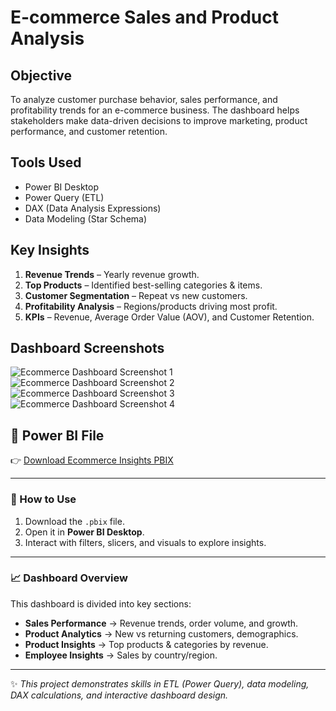 #  E-commerce Sales and Product Analysis 

##  Objective
To analyze customer purchase behavior, sales performance, and profitability trends for an e-commerce business. The dashboard helps stakeholders make data-driven decisions to improve marketing, product performance, and customer retention.

##  Tools Used
- Power BI Desktop
- Power Query (ETL)
- DAX (Data Analysis Expressions)
- Data Modeling (Star Schema)

##  Key Insights
1. **Revenue Trends** – Yearly revenue growth.
2. **Top Products** – Identified best-selling categories & items.
3. **Customer Segmentation** – Repeat vs new customers.
4. **Profitability Analysis** – Regions/products driving most profit.
5. **KPIs** – Revenue, Average Order Value (AOV), and Customer Retention.

##  Dashboard Screenshots
 
![Ecommerce Dashboard Screenshot 1](ecommerce-1.png.PNG)  
![Ecommerce Dashboard Screenshot 2](ecommerce-2.png.PNG)  
![Ecommerce Dashboard Screenshot 3](ecommerce-3.png.PNG)  
![Ecommerce Dashboard Screenshot 4](ecommerce-4.png.PNG)  

## 📂 Power BI File
👉 [Download Ecommerce Insights PBIX](EcommerceInsights.pbix)

---

### 🚀 How to Use
1. Download the `.pbix` file.  
2. Open it in **Power BI Desktop**.  
3. Interact with filters, slicers, and visuals to explore insights.

---

### 📈 Dashboard Overview
This dashboard is divided into key sections:  
- **Sales Performance** → Revenue trends, order volume, and growth.  
- **Product Analytics** → New vs returning customers, demographics.  
- **Product Insights** → Top products & categories by revenue.  
- **Employee Insights** → Sales by country/region.  

---

✨ *This project demonstrates skills in ETL (Power Query), data modeling, DAX calculations, and interactive dashboard design.*
